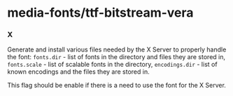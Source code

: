 # media-fonts/ttf-bitstream-vera

### X
Generate and install various files needed by the X Server to properly handle the font: `fonts.dir` - list of fonts in the directory and files they are stored in, `fonts.scale` - list of scalable fonts in the directory, `encodings.dir` - list of known encodings and the files they are stored in.

This flag should be enable if there is a need to use the font for the X Server.
